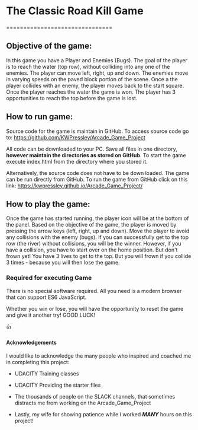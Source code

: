 # The Classic Road Kill Game
===============================

## Objective of the game:

In this game you have a Player and Enemies (Bugs). The goal of the player is to reach the water (top row), without colliding into any one of the enemies. The player can move left, right, up and down. The enemies move in varying speeds on the paved block portion of the scene. Once a the player collides with an enemy, the player moves back to the start square. Once the player reaches the water the game is won.  The player has 3 opportunities to reach the top before the game is lost.

## How to run game:

Source code for the game is maintain in GitHub.  To access source code go to:
<https://github.com/KWPressley/Arcade_Game_Project>

All code can be downloaded to your PC.  Save all files in one directory, **however maintain the directories as stored on GitHub**.  To start the game execute index.html from the directory where you stored it.

Alternatively, the source code does not have to be down loaded.  The game can be run directly from GitHub.  To run the game from GitHub click on this link:
<https://kwpressley.github.io/Arcade_Game_Project/>


## How to play the game:

Once the game has started running, the player icon will be at the bottom of the panel.  Based on the objective of the game, the player is moved by pressing the arrow keys (left, right, up and down).  Move the player to avoid any collisions with the enemy (bugs).  If you can successfully get to the top row (the river) without collisions, you will be the winner.   However, if you have a collision, you have to start over on the home position.   But don't frown yet!  You have 3 lives to get to the top.  But you will frown if you collide 3 times - because you will then lose the game.

### Required for executing Game
There is no special software required.  All you need is a modern browser that can support ES6 JavaScript.


Whether you win or lose, you will have the opportunity to reset the game and give it another try!   GOOD LUCK!  

:+1:
#### Acknowledgements
I would like to acknowledge the many people who inspired and coached me in completing this project:

* UDACITY Training classes
* UDACITY Providing the starter files

* The thousands of people on the SLACK channels, that sometimes distracts me from working on the Arcade_Game_Project

* Lastly, my wife for showing patience while I worked _**MANY**_ hours on this project!
